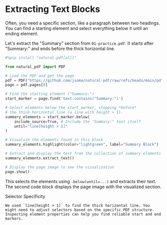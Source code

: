 # Extracting Text Blocks

Often, you need a specific section, like a paragraph between two headings. You can find a starting element and select everything below it until an ending element.

Let's extract the "Summary" section from `01-practice.pdf`. It starts after "Summary:" and ends before the thick horizontal line.

```python
#%pip install "natural-pdf[all]"
```


```python
from natural_pdf import PDF

# Load the PDF and get the page
pdf = PDF("https://github.com/jsoma/natural-pdf/raw/refs/heads/main/pdfs/01-practice.pdf")
page = pdf.pages[0]

# Find the starting element ("Summary:")
start_marker = page.find('text:contains("Summary:")')

# Select elements below the start_marker, stopping *before*
# the thick horizontal line (a line with height > 1).
summary_elements = start_marker.below(
    include_source=True, # Include the "Summary:" text itself
    until="line[height > 1]"
)

# Visualize the elements found in this block
summary_elements.highlight(color="lightgreen", label="Summary Block")

# Extract and display the text from the collection of summary elements
summary_elements.extract_text()

```

```python
# Display the page image to see the visualization
page.show()
```

This selects the elements using `.below(until=...)` and extracts their text. The second code block displays the page image with the visualized section.

<div class="admonition note">
<p class="admonition-title">Selector Specificity</p>

    We used `line[height > 1]` to find the thick horizontal line. You might need to adjust selectors based on the specific PDF structure. Inspecting element properties can help you find reliable start and end markers.
</div>
